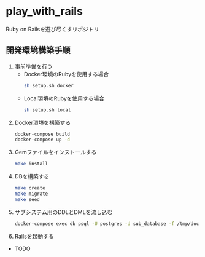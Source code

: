 # play_with_rails
Ruby on Railsを遊び尽くすリポジトリ

## 開発環境構築手順
1. 事前準備を行う
   - Docker環境のRubyを使用する場合
      ```sh
      sh setup.sh docker
      ```
   - Local環境のRubyを使用する場合
      ```sh
      sh setup.sh local
      ```
1. Docker環境を構築する
   ```sh
   docker-compose build
   docker-compose up -d
   ```
1. Gemファイルをインストールする
   ```sh
   make install
   ```
1. DBを構築する
   ```sh
   make create
   make migrate
   make seed
   ```
1. サブシステム用のDDLとDMLを流し込む
   ```sh
   docker-compose exec db psql -U postgres -d sub_database -f /tmp/docker_files/sub_database.sql
   ```
1. Railsを起動する
- TODO
